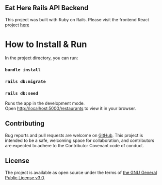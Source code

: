 ## Eat Here Rails API Backend 

This project was built with Ruby on Rails. 
Please visit the frontend React project <a href="https://github.com/lena0128/eat-here-react-app">here</a>

# How to Install & Run

In the project directory, you can run:
### `bundle install`
### `rails db:migrate`
### `rails db:seed`

Runs the app in the development mode.\
Open [http://localhost:5000/restaurants](http://localhost:5000/restaurants) to view it in your browser.

## Contributing

Bug reports and pull requests are welcome on <a href="https://github.com/lena0128/eat-here-rails-api-backend">GitHub</a>. This project is intended to be a safe, welcoming space for collaboration, and contributors are expected to adhere to the Contributor Covenant code of conduct.

## License

The project is available as open source under the terms of <a href="https://www.gnu.org/licenses/gpl-3.0.en.html">the GNU General Public License v3.0</a>.
